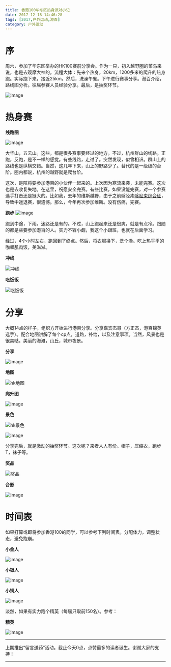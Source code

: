 ```yaml
---
title: 香港100华东区热身派对小记
date: 2017-12-18 14:46:28
tags: [2017,户外运动,港百]
category: 户外运动
---
```

# 序
周六，参加了华东区举办的HK100赛前分享会。作为一只，初入越野圈的菜鸟来说，也是去观摩大神的。流程大体：先来个热身，20km，1200多米的爬升的热身跑。实际跑下来，接近25km。然后，洗澡午餐。下午进行赛事分享。港百介绍，路线图分析。往届参赛人员经验分享。最后，是抽奖环节。

![image](https://github.com/alanzhang211/blog-image/raw/master/%EF%BC%8F2017/12/hk100/%E5%B0%8F%E4%BA%BA.jpeg)

<!--more-->

# 热身赛
**线路图**

![image](https://github.com/alanzhang211/blog-image/raw/master/%EF%BC%8F2017/12/hk100/%E7%83%AD%E8%BA%AB%E5%9B%BE.jpeg)

大华山，五云山。这些，都是很多赛事要经过的地方。不过，杭州群山的线路。正跑，反跑，是不一样的感觉。有些线路，走过了。突然发现，似曾相识。群山上的路线也是纵横交错。当然，这几年下来，山上的野路少了。替代的是一级级的台阶。圈内都说，杭州的越野就是爬台阶。

这次，是陪将要参加港百的小伙伴一起来的。上次因为寒流来袭，未能完赛。这次也是去收复失地。在这里，祝愿安全完赛。有些比赛，如果没能完赛，对一个参赛选手打击还是挺大的。比如我，去年的维斯越野，由于之前髂胫疼[髂胫束综合征](http://iranshao.com/articles/itbs_1)，导致中途退赛，很遗憾。那么，今年再次参加维斯。没有伤痛，完赛。

**跑步**
![image](https://github.com/alanzhang211/blog-image/raw/master/%EF%BC%8F2017/12/hk100/%E8%B7%91%E6%AD%A5.jpeg)

跑到中途，下雨。迷路还是有的。不过，山上跑起来还是很爽，就是有点冷。跟随的都是些要参加港百的人。实力不容小觑，我这个小跟班，也就在后面学习。

经过，4个小时左右，跑回到了终点。然后，将衣服换下，洗个澡。吃上热乎乎的咖喱肌肉饭，美滋滋。

**冲线**

![冲线](https://github.com/alanzhang211/blog-image/raw/master/%EF%BC%8F2017/12/hk100/%E5%86%B2%E7%BA%BF.jpeg)

**吃饭饭**

![吃饭饭](https://github.com/alanzhang211/blog-image/raw/master/%EF%BC%8F2017/12/hk100/WechatIMG30.jpeg)


# 分享
大概14点的样子，组织方开始进行港百分享。分享嘉宾杰哥（方正杰，港百锦英选手）。配合地图讲解了每个cp点，道路，补给，以及注意事项。当然，风景也是很美哒。美丽的海滩，山丘，城市夜景。

**分享**

![image](https://github.com/alanzhang211/blog-image/raw/master/%EF%BC%8F2017/12/hk100/WechatIMG31.jpeg)

**地图**

![hk地图](https://github.com/alanzhang211/blog-image/raw/master/%EF%BC%8F2017/12/hk100/WX20171217-201436.png)

**爬升图**

![image](https://github.com/alanzhang211/blog-image/raw/master/%EF%BC%8F2017/12/hk100/elevation_profile.png)

**景色**

![hk景色](https://github.com/alanzhang211/blog-image/raw/master/%EF%BC%8F2017/12/hk100/%E6%B5%B7%E6%BB%A9.jpeg)

![image](https://github.com/alanzhang211/blog-image/raw/master/%EF%BC%8F2017/12/hk100/timg.jpeg)

分享完后，就是激动的抽奖环节。这次呢？来者人人有份。帽子，压缩衣，跑步T，袜子等。

**奖品**

![奖品](https://github.com/alanzhang211/blog-image/raw/master/%EF%BC%8F2017/12/hk100/%E5%A5%96%E5%93%81.jpeg)

**合影**

![image](https://github.com/alanzhang211/blog-image/raw/master/%EF%BC%8F2017/12/hk100/%E5%90%88%E5%BD%B1.jpeg)

# 时间表
如果打算或即将参加香港100的同学，可以参考下列时间表。分配体力，调整状态，避免跑崩。

**小金人**

![image](https://github.com/alanzhang211/blog-image/raw/master/%EF%BC%8F2017/12/hk100/%E5%B0%8F%E9%87%91%E4%BA%BA.jpg)

**小银人**

![image](https://github.com/alanzhang211/blog-image/raw/master/%EF%BC%8F2017/12/hk100/%E5%B0%8F%E9%93%B6%E4%BA%BA.jpg)

**小铜人**

![image](https://github.com/alanzhang211/blog-image/raw/master/%EF%BC%8F2017/12/hk100/%E5%B0%8F%E9%93%9C%E4%BA%BA.jpg)

淡然，如果有实力跑个精英（每届只取前150名）。参考：

**精英**

![image](https://github.com/alanzhang211/blog-image/raw/master/%EF%BC%8F2017/12/hk100/%E9%87%91%E9%B9%B0.jpg)

---
上期推出“留言送药”活动。截止今天0点，点赞最多的读者诞生。谢谢大家的支持！

---
